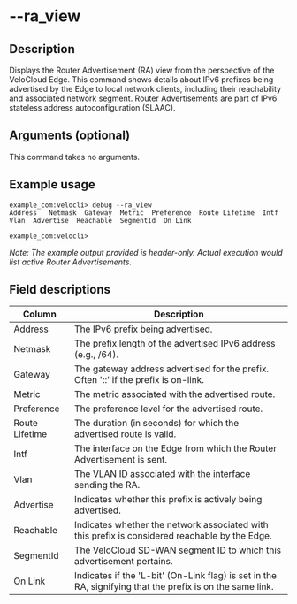#	--ra_view

##	Description
Displays the Router Advertisement (RA) view from the perspective of the VeloCloud Edge. This command shows details about IPv6 prefixes being advertised by the Edge to local network clients, including their reachability and associated network segment. Router Advertisements are part of IPv6 stateless address autoconfiguration (SLAAC).

##  Arguments (optional)
This command takes no arguments.

##  Example usage
```
example_com:velocli> debug --ra_view
Address   Netmask  Gateway  Metric  Preference  Route Lifetime  Intf  Vlan  Advertise  Reachable  SegmentId  On Link

example_com:velocli>
```
*Note: The example output provided is header-only. Actual execution would list active Router Advertisements.*

##  Field descriptions
| Column | Description |
|---|---|
| Address | The IPv6 prefix being advertised. |
| Netmask | The prefix length of the advertised IPv6 address (e.g., /64). |
| Gateway | The gateway address advertised for the prefix. Often '::' if the prefix is on-link. |
| Metric | The metric associated with the advertised route. |
| Preference | The preference level for the advertised route. |
| Route Lifetime | The duration (in seconds) for which the advertised route is valid. |
| Intf | The interface on the Edge from which the Router Advertisement is sent. |
| Vlan | The VLAN ID associated with the interface sending the RA. |
| Advertise | Indicates whether this prefix is actively being advertised. |
| Reachable | Indicates whether the network associated with this prefix is considered reachable by the Edge. |
| SegmentId | The VeloCloud SD-WAN segment ID to which this advertisement pertains. |
| On Link | Indicates if the 'L-bit' (On-Link flag) is set in the RA, signifying that the prefix is on the same link. |